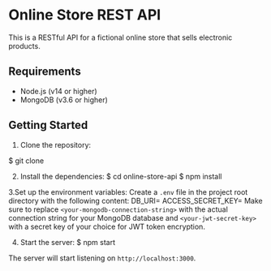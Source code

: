 # Online Store REST API

This is a RESTful API for a fictional online store that sells electronic products.

## Requirements

- Node.js (v14 or higher)
- MongoDB (v3.6 or higher)

## Getting Started

1. Clone the repository:

$ git clone <repository-url>

2. Install the dependencies:
   $ cd online-store-api
   $ npm install

3.Set up the environment variables:
Create a `.env` file in the project root directory with the following content:
DB_URI=<your-mongodb-connection-string>
ACCESS_SECRET_KEY=<your-jwt-secret-key>
Make sure to replace `<your-mongodb-connection-string>` with the actual connection string for your MongoDB database and `<your-jwt-secret-key>` with a secret key of your choice for JWT token encryption.

4. Start the server:
   $ npm start

The server will start listening on `http://localhost:3000`.
